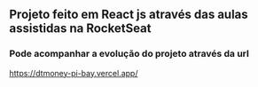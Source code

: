 ## Projeto feito em React js através das aulas assistidas na RocketSeat

### Pode acompanhar a evolução do projeto através da url

https://dtmoney-pi-bay.vercel.app/
